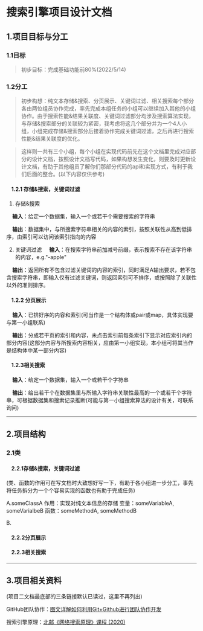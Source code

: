 # 搜索引擎项目设计文档

## 1.项目目标与分工

### 1.1目标

> 初步目标：完成基础功能前80%(2022/5/14)



### 1.2分工
> 初步构想：纯文本存储&搜索、分页展示、关键词过滤、相关搜索每个部分各由两位组员协作完成，率先完成本组任务的小组可以继续加入其他的小组协作。由于搜索性能&结果关联度、关键词过滤部分均涉及搜索算法实现，与存储&搜索部分的关联较为紧密，我考虑将这几个部分并为一个4人小组，小组完成存储&搜索部分后接着协作完成关键词过滤，之后再进行搜索性能&结果关联度的优化。

> 这样则一共有三个小组，每个小组在实现代码前先在这个文档里完成对应部分的设计文档，按照设计文档写代码，如果构想发生变化，则要及时更新设计文档，有助于其他组员了解你们那部分代码的api和实现方式，有利于我们后面的整合。(以下内容仅供参考)

#### &nbsp;&nbsp;&nbsp;&nbsp;1.2.1 存储&搜索，关键词过滤
1. 存储&搜索

&nbsp;&nbsp;&nbsp;&nbsp;**输入**：给定一个数据集，输入一个或若干个需要搜索的字符串

&nbsp;&nbsp;&nbsp;&nbsp;**输出**：数据集中，与所搜索字符串相关的内容的索引，按照关联性从高到低排序，由索引可以访问该索引指向的内容

2. 关键词过滤
&nbsp;&nbsp;&nbsp;&nbsp;**输入**：在搜索字符串前加减号前缀，表示搜索不存在该字符串的内容，e.g."-apple"

&nbsp;&nbsp;&nbsp;&nbsp;**输出**：返回所有不包含过滤关键词的内容的索引，同时满足A输出要求，若不包含搜索字符串，即输入仅有过滤关键词，则返回索引可不排序，或按照除了关联性以外的准则排序。


#### &nbsp;&nbsp;&nbsp;&nbsp;1.2.2 分页展示
&nbsp;&nbsp;&nbsp;&nbsp;**输入**：已排好序的内容和索引(可当作是一个结构体或pair或map，具体实现要与第一小组联系)

&nbsp;&nbsp;&nbsp;&nbsp;**输出**：分成若干页的索引和内容，未点击索引前每条索引下显示对应索引内的部分内容(这部分内容与所搜索内容相关，应由第一小组实现，本小组可将其当作是结构体中某一部分内容)


#### &nbsp;&nbsp;&nbsp;&nbsp;1.2.3相关搜索
&nbsp;&nbsp;&nbsp;&nbsp;**输入**：给定一个数据集，输入一个或若干个字符串

&nbsp;&nbsp;&nbsp;&nbsp;**输出**：给出若干个在数据集里与所输入字符串关联性最高的一个或若干个字符串，可根据数据集和搜索记录推断(可能与第一小组搜索算法的设计有关，可联系询问)

---

## 2.项目结构
### 2.1类
#### &nbsp;&nbsp;&nbsp;&nbsp;2.2.1存储&搜索，关键词过滤
(类、函数的作用可在写文档时大致想好写一下，有助于各小组进一步分工，事先将任务拆分为一个个容易实现的函数也有助于完成任务)

A.someClassA
作用：实现对纯文本信息的存储
变量：someVariableA, someVarialbeB
函数：someMethodA, someMethodB

B.

#### &nbsp;&nbsp;&nbsp;&nbsp;2.2.2分页展示
#### &nbsp;&nbsp;&nbsp;&nbsp;2.2.3相关搜索

---

## 3.项目相关资料
(项目二文档最底部的三条链接默认已读过，这里不再列出)

GitHub团队协作：[图文详解如何利用Git+Github进行团队协作开发](https://zhuanlan.zhihu.com/p/23478654)

搜索引擎原理：[北邮《网络搜索原理》课程 (2020)](https://www.bilibili.com/video/BV1zp4y1e7iN?share_source=copy_web)
